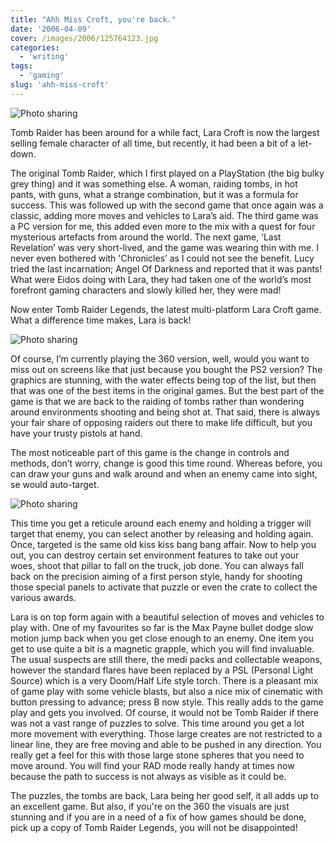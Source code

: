 ```yaml
---
title: "Ahh Miss Croft, you're back."
date: '2006-04-09'
cover: /images/2006/125764123.jpg
categories:
  - 'writing'
tags:
  - 'gaming'
slug: 'ahh-miss-croft'
---
```


![Photo sharing](/images/2006/125764122.jpg)

Tomb Raider has been around for a while fact, Lara Croft is now the largest selling female character of all time, but recently, it had been a bit of a let-down.

The original Tomb Raider, which I first played on a PlayStation (the big bulky grey thing) and it was something else. A woman, raiding tombs, in hot pants, with guns, what a strange combination, but it was a formula for success. This was followed up with the second game that once again was a classic, adding more moves and vehicles to Lara’s aid. The third game was a PC version for me, this added even more to the mix with a quest for four mysterious artefacts from around the world. The next game, ‘Last Revelation’ was very short-lived, and the game was wearing thin with me. I never even bothered with 'Chronicles’ as I could not see the benefit. Lucy tried the last incarnation; Angel Of Darkness and reported that it was pants! What were Eidos doing with Lara, they had taken one of the world’s most forefront gaming characters and slowly killed her, they were mad!

Now enter Tomb Raider Legends, the latest multi-platform Lara Croft game.
What a difference time makes, Lara is back!

![Photo sharing](/images/2006/125764123.jpg)

Of course, I’m currently playing the 360 version, well, would you want to miss out on screens like that just because you bought the PS2 version?
The graphics are stunning, with the water effects being top of the list, but then that was one of the best items in the original games. But the best part of the game is that we are back to the raiding of tombs rather than wondering around environments shooting and being shot at. That said, there is always your fair share of opposing raiders out there to make life difficult, but you have your trusty pistols at hand.

The most noticeable part of this game is the change in controls and methods, don’t worry, change is good this time round. Whereas before, you can draw your guns and walk around and when an enemy came into sight, se would auto-target.

![Photo sharing](/images/2006/125764124.jpg)

This time you get a reticule around each enemy and holding a trigger will target that enemy, you can select another by releasing and holding again. Once, targeted is the same old kiss kiss bang bang affair. Now to help you out, you can destroy certain set environment features to take out your woes, shoot that pillar to fall on the truck, job done. You can always fall back on the precision aiming of a first person style, handy for shooting those special panels to activate that puzzle or even the crate to collect the various awards.

Lara is on top form again with a beautiful selection of moves and vehicles to play with. One of my favourites so far is the Max Payne bullet dodge slow motion jump back when you get close enough to an enemy. One item you get to use quite a bit is a magnetic grapple, which you will find invaluable. The usual suspects are still there, the medi packs and collectable weapons, however the standard flares have been replaced by a PSL (Personal Light Source) which is a very Doom/Half Life style torch.
There is a pleasant mix of game play with some vehicle blasts, but also a nice mix of cinematic with button pressing to advance; press B now style. This really adds to the game play and gets you involved. Of course, it would not be Tomb Raider if there was not a vast range of puzzles to solve. This time around you get a lot more movement with everything. Those large creates are not restricted to a linear line, they are free moving and able to be pushed in any direction. You really get a feel for this with those large stone spheres that you need to move around. You will find your RAD mode really handy at times now because the path to success is not always as visible as it could be.

The puzzles, the tombs are back, Lara being her good self, it all adds up to an excellent game. But also, if you're on the 360 the visuals are just stunning and if you are in a need of a fix of how games should be done, pick up a copy of Tomb Raider Legends, you will not be disappointed!

